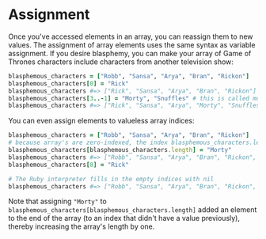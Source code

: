 # Assignment

Once you've accessed elements in an array, you can reassign them to new values.
The assignment of array elements uses the same syntax as variable assignment.
If you desire blasphemy, you can make your array of Game of Thrones characters
include characters from another television show:

```ruby
blasphemous_characters = ["Robb", "Sansa", "Arya", "Bran", "Rickon"]
blasphemous_characters[0] = "Rick"
blasphemous_characters #=> ["Rick", "Sansa", "Arya", "Bran", "Rickon"]
blasphemous_characters[3..-1] = "Morty", "Snuffles" # this is called multiple assignment
blasphemous_characters #=> ["Rick", "Sansa", "Arya", "Morty", "Snuffles"]
```

You can even assign elements to valueless array indices:

```ruby
blasphemous_characters = ["Robb", "Sansa", "Arya", "Bran", "Rickon"]
# because array's are zero-indexed, the index blasphemous_characters.length (5) doesn't have a value
blasphemous_characters[blasphemous_characters.length] = "Morty"
blasphemous_characters #=> ["Robb", "Sansa", "Arya", "Bran", "Rickon", "Morty"]
blasphemous_characters[8] = "Rick"

# The Ruby interpreter fills in the empty indices with nil
blasphemous_characters #=> ["Robb", "Sansa", "Arya", "Bran", "Rickon", "Morty", nil, nil, "Rick"]
```

Note that assigning `"Morty"` to
`blasphemous_characters[blasphemous_characters.length]` added an element to the
end of the array (to an index that didn't have a value previously), thereby
increasing the array's length by one.

